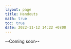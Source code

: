 ```yaml
---
layout: page
title: Handouts
math: true
toc: true
date: 2022-11-12 14:22 +0800
---
```



--Coming soon--
